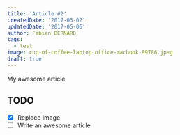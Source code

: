 ```yaml
---
title: 'Article #2'
createdDate: '2017-05-02'
updatedDate: '2017-05-06'
author: Fabien BERNARD
tags:
  - test
image: cup-of-coffee-laptop-office-macbook-89786.jpeg
draft: true
---
```


My awesome article

## TODO

-   [x] Replace image
-   [ ] Write an awesome article
